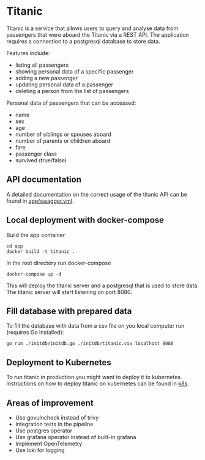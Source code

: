 # Titanic
Titanic is a service that allows users to query and analyse data from passengers that were aboard the Titanic via a REST API.
The application requires a connection to a postgresql database to store data.

Features include:
- listing all passengers
- showing personal data of a specific passenger
- adding a new passenger
- updating personal data of a passenger
- deleting a person from the list of passengers 

Personal data of passengers that can be accessed:
- name
- sex
- age
- number of siblings or spouses aboard
- number of parents or children aboard
- fare
- passenger class
- survived (true/false)

## API documentation
A detailed documentation on the correct usage of the titanic API can be found in [app/swagger.yml](https://github.com/labrenbe/titanic/blob/main/app/swagger.yml).

## Local deployment with docker-compose

Build the app container
```
cd app
docker build -t titanic .
```
In the root directory run docker-compose
```
docker-compose up -d
```
This will deploy the titanic server and a postgresql that is used to store data. The titanic server will start listening on port 8080.

## Fill database with prepared data
To fill the database with data from a csv file on you local computer run (requires Go installed):
```
go run ./initdb/initdb.go ./initdb/titanic.csv localhost 8080
```

## Deployment to Kubernetes
To run titanic in production you might want to deploy it to kubernetes.
Instructions on how to deploy titanic on kubernetes can be found in [k8s](https://github.com/labrenbe/titanic/tree/main/k8s).

## Areas of improvement
- Use govulncheck instead of trivy
- Integration tests in the pipeline
- Use postgres operator
- Use grafana operator instead of built-in grafana
- Implement OpenTelemetry
- Use loki for logging
